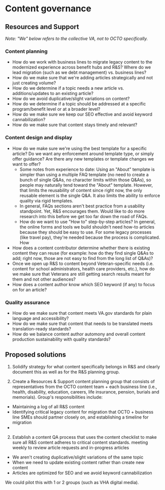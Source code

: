 # Content governance

## Resources and Support

*Note: "We" below refers to the collective VA, not to OCTO specifically.*

### Content planning
- How do we work with business lines to migrate legacy content to the modernized experience across benefit hubs and R&S? Where do we lead migration (such as we debt management) vs. business lines? 
- How do we make sure that we're adding articles strategically and not just creating volume? 
- How do we determine if a topic needs a new article vs. additions/updates to an existing article?
- How do we avoid duplicative/slight variations on content?
- How do we determine if a topic should be addressed at a specific program/benefit level or at a broader level?
- How do we make sure we keep our SEO effective and avoid keyword cannabilization?
- How do we make sure that content stays timely and relevant?

### Content design and display
- How do we make sure we're using the best template for a specific article? Do we want any enforcement around template type, or simply offer guidance? Are there any new templates or template changes we want to offer? 
  - Some notes from experience to date: Using an "About" template is simpler than using a multiple FAQ template (no need to create a bunch of single Q&As, no character limits within those Q&As), so people may naturally tend toward the "About" template. However, that limits the reusability of content since right now, the only reusable element is the single Q&A. It also limits the ability to enforce quality via rigid templates.
  - In general, FAQs sections aren't best practice from a usability standpoint. Yet, R&S encourages them. Would like to do more research into this before we get too far down the road of FAQs.
  - How do we want to use "How to" step-by-step articles? In general, the online forms and tools we build shouldn't need how-to articles because they should be easy to use. For some legacy processes (like travel pay), they're needed because the process is complicated. How 
- How does a content contributor determine whether there is existing content they can reuse (for example: how do they find single Q&As to add; right now, those are not easy to find from the long list of Q&As)?
- Once we open up R&S to content beyond Veteran-specific needs (i.e. content for school administrators, health care providers, etc.), how do we make sure that Veterans are still getting search results meant for them and not other audiences?
- How does a content author know which SEO keyword (if any) to focus on for an article?

### Quality assurance
- How do we make sure that content meets VA.gov standards for plain language and accessibility?
- How do we make sure that content that needs to be translated meets translation-ready standards?
- How do we balance content author automony and overall content production sustainability with quality standards?

## Proposed solutions

1. Solidify strategy for what content specifically belongs in R&S and clearly document this as well as for the R&S planning group.

2. Create a Resources & Support content planning group that consists of representatives from the OCTO content team + each business line (i.e., health, disability, education, careers, life insurance, pension, burials and memorials). Group's responsibilities include:
  - Maintaining a log of all R&S content 
  - Identifying critical legacy content for migration that OCTO + business line SMEs should partner closely on, and establishing a timeline for migration
  - 

2. Establish a content QA process that uses the content checklist to make sure all R&S content adheres to critical content standards.
 meeting weekly to review article requests and in-progress articles
  - We aren't creating duplicative/slight variations of the same topic
  - When we need to update existing content rather than create new content
  - Articles are optimized for SEO and we avoid keyword cannabilization
 
We could pilot this with 1 or 2 groups (such as VHA digital media).
